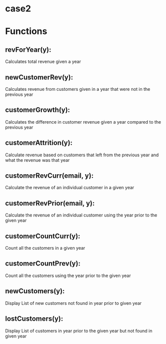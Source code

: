 # case2

# Functions

## revForYear(y): 

Calculates total revenue given a year


## newCustomerRev(y):

Calculates revenue from customers given in a year that were not in the previous year

## customerGrowth(y):

Calculates the difference in customer revenue given a year compared to the previous year

## customerAttrition(y):

Calculate revenue based on customers that left from the previous year and what the revenue was that year

## customerRevCurr(email, y):

Calculate the revenue of an individual customer in a given year

## customerRevPrior(email, y):

Calculate the revenue of an individual customer using the year prior to the given year

## customerCountCurr(y):

Count all the customers in a given year

## customerCountPrev(y):

Count all the customers using the year prior to the given year

## newCustomers(y):

Display List of new customers not found in year prior to given year

## lostCustomers(y):

Display List of customers in year prior to the given year but not found in given year
